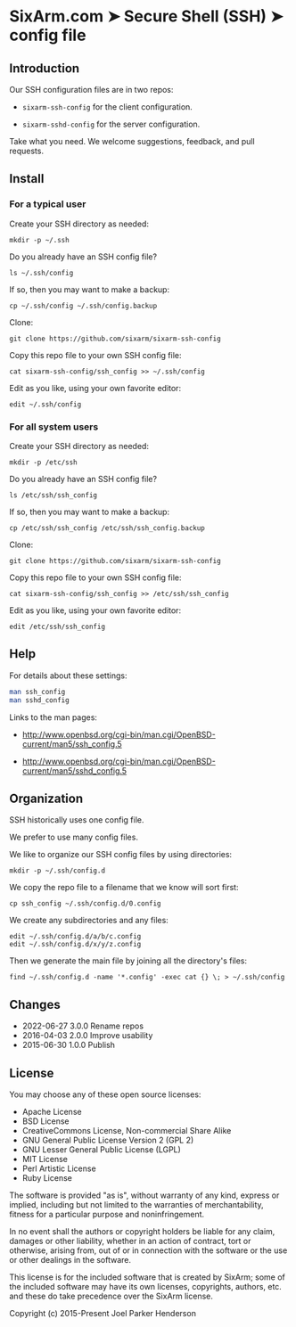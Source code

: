 # SixArm.com ➤ Secure Shell (SSH) ➤ config file


## Introduction

Our SSH configuration files are in two repos:

  * `sixarm-ssh-config` for the client configuration.

  * `sixarm-sshd-config` for the server configuration.

Take what you need. We welcome suggestions, feedback, and pull requests.


## Install


### For a typical user

Create your SSH directory as needed:

    mkdir -p ~/.ssh

Do you already have an SSH config file?

    ls ~/.ssh/config

If so, then you may want to make a backup:

    cp ~/.ssh/config ~/.ssh/config.backup

Clone:

    git clone https://github.com/sixarm/sixarm-ssh-config

Copy this repo file to your own SSH config file:

    cat sixarm-ssh-config/ssh_config >> ~/.ssh/config

Edit as you like, using your own favorite editor:

    edit ~/.ssh/config


### For all system users

Create your SSH directory as needed:

    mkdir -p /etc/ssh

Do you already have an SSH config file?

    ls /etc/ssh/ssh_config

If so, then you may want to make a backup:

    cp /etc/ssh/ssh_config /etc/ssh/ssh_config.backup

Clone:

    git clone https://github.com/sixarm/sixarm-ssh-config

Copy this repo file to your own SSH config file:

    cat sixarm-ssh-config/ssh_config >> /etc/ssh/ssh_config

Edit as you like, using your own favorite editor:

    edit /etc/ssh/ssh_config

## Help

For details about these settings:

```sh
man ssh_config
man sshd_config
```

Links to the man pages:

* <http://www.openbsd.org/cgi-bin/man.cgi/OpenBSD-current/man5/ssh_config.5>

* <http://www.openbsd.org/cgi-bin/man.cgi/OpenBSD-current/man5/sshd_config.5>


## Organization

SSH historically uses one config file.

We prefer to use many config files.

We like to organize our SSH config files by using directories:

    mkdir -p ~/.ssh/config.d

We copy the repo file to a filename that we know will sort first:

    cp ssh_config ~/.ssh/config.d/0.config

We create any subdirectories and any files:

    edit ~/.ssh/config.d/a/b/c.config
    edit ~/.ssh/config.d/x/y/z.config

Then we generate the main file by joining all the directory's files:

    find ~/.ssh/config.d -name '*.config' -exec cat {} \; > ~/.ssh/config


## Changes

* 2022-06-27 3.0.0 Rename repos
* 2016-04-03 2.0.0 Improve usability
* 2015-06-30 1.0.0 Publish


## License

You may choose any of these open source licenses:

  * Apache License
  * BSD License
  * CreativeCommons License, Non-commercial Share Alike
  * GNU General Public License Version 2 (GPL 2)
  * GNU Lesser General Public License (LGPL)
  * MIT License
  * Perl Artistic License
  * Ruby License

The software is provided "as is", without warranty of any kind,
express or implied, including but not limited to the warranties of
merchantability, fitness for a particular purpose and noninfringement.

In no event shall the authors or copyright holders be liable for any
claim, damages or other liability, whether in an action of contract,
tort or otherwise, arising from, out of or in connection with the
software or the use or other dealings in the software.

This license is for the included software that is created by SixArm;
some of the included software may have its own licenses, copyrights,
authors, etc. and these do take precedence over the SixArm license.

Copyright (c) 2015-Present Joel Parker Henderson
